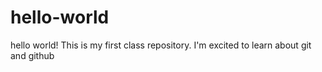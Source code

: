 # hello-world
hello world! This is my first class repository. I'm excited to learn about git and github 
